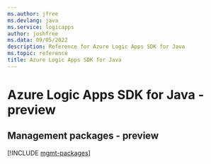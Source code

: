 ```yaml
---
ms.author: jfree
ms.devlang: java
ms.service: logicapps
author: joshfree
ms.data: 09/05/2022
description: Reference for Azure Logic Apps SDK for Java
ms.topic: reference
title: Azure Logic Apps SDK for Java
---
```

# Azure Logic Apps SDK for Java - preview

## Management packages - preview
[!INCLUDE [mgmt-packages](logic-apps-mgmt-index.md)]